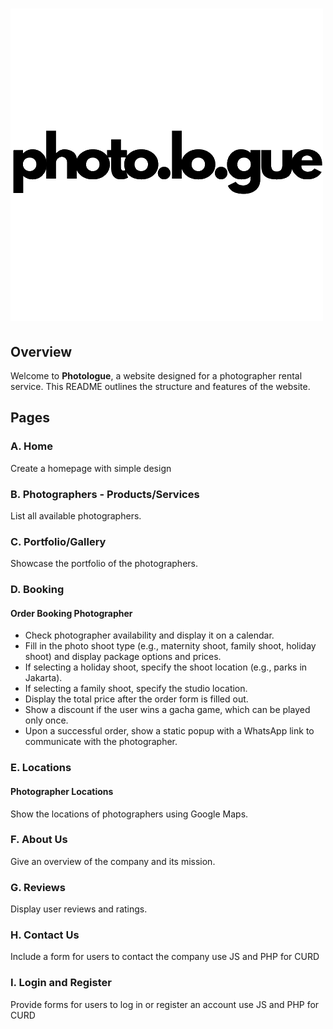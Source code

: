 # ![Photologue Logo](./assets/logo-photologue.png)

## Overview

Welcome to **Photologue**, a website designed for a photographer rental service. This README outlines the structure and features of the website.

## Pages

### A. Home
Create a homepage with simple design

### B. Photographers - Products/Services
List all available photographers.

### C. Portfolio/Gallery
Showcase the portfolio of the photographers.

### D. Booking
#### Order Booking Photographer
- Check photographer availability and display it on a calendar.
- Fill in the photo shoot type (e.g., maternity shoot, family shoot, holiday shoot) and display package options and prices.
- If selecting a holiday shoot, specify the shoot location (e.g., parks in Jakarta).
- If selecting a family shoot, specify the studio location.
- Display the total price after the order form is filled out.
- Show a discount if the user wins a gacha game, which can be played only once.
- Upon a successful order, show a static popup with a WhatsApp link to communicate with the photographer.

### E. Locations
#### Photographer Locations
Show the locations of photographers using Google Maps.

### F. About Us
Give an overview of the company and its mission.

### G. Reviews
Display user reviews and ratings.

### H. Contact Us
Include a form for users to contact the company use JS and PHP for CURD

### I. Login and Register
Provide forms for users to log in or register an account use JS and PHP for CURD






